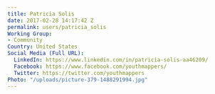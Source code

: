 ```yaml
---
title: Patricia Solis
date: 2017-02-28 14:17:42 Z
permalink: users/patricia_solis
Working Group:
- Community
Country: United States
Social Media (Full URL):
  LinkedIn: https://www.linkedin.com/in/patricia-solis-aa46209/
  Facebook: https://www.facebook.com/youthmappers/
  Twitter: https://twitter.com/youthmappers
Photo: "/uploads/picture-379-1488291994.jpg"
---
```


